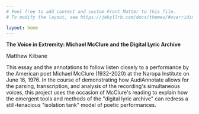 ```yaml
---
# Feel free to add content and custom Front Matter to this file.
# To modify the layout, see https://jekyllrb.com/docs/themes/#overriding-theme-defaults

layout: home
---
```

**The Voice in Extremity: Michael McClure and the Digital Lyric Archive** 

Matthew Kilbane

This essay and the annotations to follow listen closely to a performance by the American poet Michael McClure (1932-2020) at the Naropa Institute on June 16, 1976. In the course of demonstrating how AudiAnnotate allows for the parsing, transcription, and analysis of the recording's simultaneous voices, this project uses the occasion of McClure's reading to explain how the emergent tools and methods of the "digital lyric archive" can redress a still-tenacious "isolation tank" model of poetic performances.  
